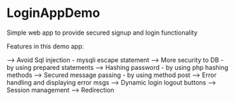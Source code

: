 # LoginAppDemo
Simple web app to provide secured signup and login functionality



Features in this demo app:

--> Avoid Sql injection - mysqli escape statement
--> More security to DB - by using prepared statements
--> Hashing password - by using php hashing methods
--> Secured message passing - by using method post
--> Error handling and displaying error msgs
--> Dynamic login logout buttons
--> Session management 
--> Redirection	
